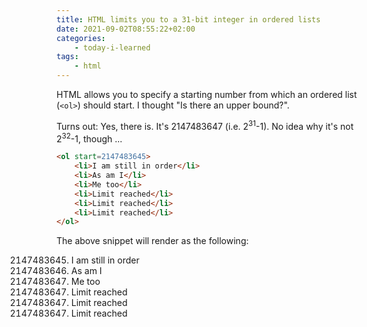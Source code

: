 ```yaml
---
title: HTML limits you to a 31-bit integer in ordered lists
date: 2021-09-02T08:55:22+02:00
categories:
    - today-i-learned
tags:
    - html
---
```


HTML allows you to specify a starting number from which an ordered list (`<ol>`) should start.
I thought "Is there an upper bound?".

Turns out: Yes, there is.
It's 2147483647 (i.e. 2<sup>31</sup>-1).
No idea why it's not 2<sup>32</sup>-1, though ...

```html
<ol start=2147483645>
    <li>I am still in order</li>
    <li>As am I</li>
    <li>Me too</li>
    <li>Limit reached</li>
    <li>Limit reached</li>
    <li>Limit reached</li>
</ol>
```

The above snippet will render as the following:

<ol start=2147483645>
    <li>I am still in order</li>
    <li>As am I</li>
    <li>Me too</li>
    <li>Limit reached</li>
    <li>Limit reached</li>
    <li>Limit reached</li>
</ol>
